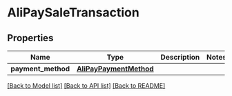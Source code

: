# AliPaySaleTransaction

## Properties
Name | Type | Description | Notes
------------ | ------------- | ------------- | -------------
**payment_method** | [**AliPayPaymentMethod**](AliPayPaymentMethod.md) |  | 

[[Back to Model list]](../README.md#documentation-for-models) [[Back to API list]](../README.md#documentation-for-api-endpoints) [[Back to README]](../README.md)


